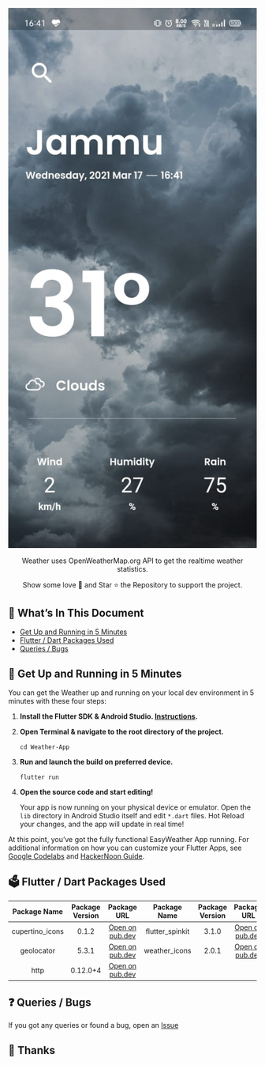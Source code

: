 <p align="center">
  <a href="https://github.com/ritz1804/Weather-App">
    <img alt="Weather" src="app-img.jpeg" width="1604" />
  </a>
</p>
<p align="center">
  Weather uses OpenWeatherMap.org API to get the realtime weather statistics.
</p>
<p align="center">
Show some love 💜 and Star ⭐️ the Repository to support the project.
</p>

## :bookmark_tabs: What’s In This Document

- [Get Up and Running in 5 Minutes](#rocket-get-up-and-running-in-5-minutes)
- [Flutter / Dart Packages Used](#ballot_box-flutter--dart-packages-used)
- [Queries / Bugs](#question-queries--bugs)

## :rocket: Get Up and Running in 5 Minutes

You can get the Weather up and running on your local dev environment in 5 minutes with these four steps:

1. **Install the Flutter SDK & Android Studio. [Instructions](https://medium.com/enappd/install-flutter-on-windows-and-mac-1fd1dde453ba).**

2. **Open Terminal & navigate to the root directory of the project.**

    ```shell
    cd Weather-App
    ```

3. **Run and launch the build on preferred device.**

   ```shell
   flutter run
   ```

4. **Open the source code and start editing!**

   Your app is now running on your physical device or emulator. Open the `lib` directory in Android Studio itself and edit `*.dart` files. Hot Reload your changes, and the app will update in real time!

At this point, you’ve got the fully functional EasyWeather App running. For additional information on how you can customize your Flutter Apps, see [Google Codelabs](https://codelabs.developers.google.com/codelabs/flutter/) and [HackerNoon Guide](https://hackernoon.com/making-the-most-of-flutter-from-basics-to-customization-433171581d01).

## :ballot_box: Flutter / Dart Packages Used
|    Package Name  	| Package Version 	|                           Package URL                          	|    Package Name      	| Package Version 	|                           Package URL                          	|
|:----------------:	|:-------: |:-----------------------------------------------------------: |:-----------------: |:-----:	|:--------------------------------------------------------------:	|
| cupertino_icons  	| 0.1.2    | [Open on pub.dev](https://pub.dev/packages/cupertino_icons)  | flutter_spinkit               | 3.1.0 | [Open on pub.dev](https://pub.dev/packages/flutter_spinkit)              	|
| geolocator      	| 5.3.1    | [Open on pub.dev](https://pub.dev/packages/geolocator)       | weather_icons              | 2.0.1  | [Open on pub.dev](https://pub.dev/packages/weather_icons)  |
| http             	| 0.12.0+4 | [Open on pub.dev](https://pub.dev/packages/http)             |       |   |         |

## :question: Queries / Bugs
If you got any queries or found a bug, open an [Issue](https://github.com/ritz1804/Weather-App/issues/new) 

## :purple_heart: Thanks
